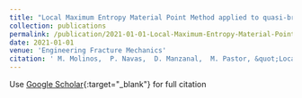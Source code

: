 ```yaml
---
title: "Local Maximum Entropy Material Point Method applied to quasi-brittle fracture."
collection: publications
permalink: /publication/2021-01-01-Local-Maximum-Entropy-Material-Point-Method-applied-to-quasi-brittle-fracture
date: 2021-01-01
venue: 'Engineering Fracture Mechanics'
citation: ' M. Molinos,  P. Navas,  D. Manzanal,  M. Pastor, &quot;Local Maximum Entropy Material Point Method applied to quasi-brittle fracture..&quot; Engineering Fracture Mechanics, 2021.'
---
```

Use [Google Scholar](https://scholar.google.com/scholar?q=Local+Maximum+Entropy+Material+Point+Method+applied+to+quasi+brittle+fracture.){:target="_blank"} for full citation